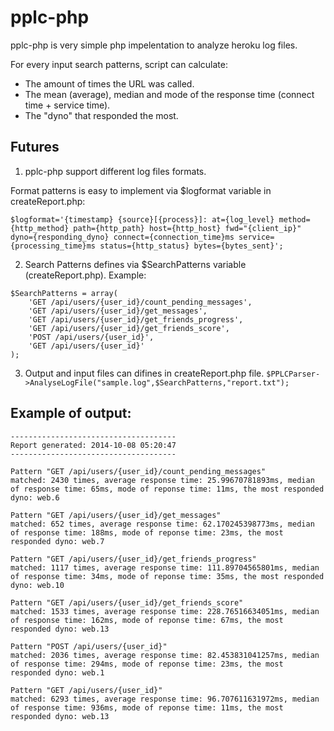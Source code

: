 pplc-php
===

pplc-php is very simple php impelentation to analyze heroku log files.

For every input search patterns, script can calculate:

* The amount of times the URL was called.
* The mean (average), median and mode of the response time (connect time + service time).
* The "dyno" that responded the most.

Futures
---
1. pplc-php support different log files formats.

Format patterns is easy to implement via $logformat variable in createReport.php:

`$logformat='{timestamp} {source}[{process}]: at={log_level} method={http_method} path={http_path} host={http_host} fwd="{client_ip}" dyno={responding_dyno} connect={connection_time}ms service={processing_time}ms status={http_status} bytes={bytes_sent}';`

2. Search Patterns defines via $SearchPatterns variable (createReport.php). Example:
```
$SearchPatterns = array(
    'GET /api/users/{user_id}/count_pending_messages',
	'GET /api/users/{user_id}/get_messages',
	'GET /api/users/{user_id}/get_friends_progress',
	'GET /api/users/{user_id}/get_friends_score',
	'POST /api/users/{user_id}',
	'GET /api/users/{user_id}'
);
```

3. Output and input files can difines in createReport.php file.
`$PPLCParser->AnalyseLogFile("sample.log",$SearchPatterns,"report.txt");`


Example of output:
---
```
-------------------------------------
Report generated: 2014-10-08 05:20:47
-------------------------------------

Pattern "GET /api/users/{user_id}/count_pending_messages"
matched: 2430 times, average response time: 25.99670781893ms, median of response time: 65ms, mode of reponse time: 11ms, the most responded dyno: web.6

Pattern "GET /api/users/{user_id}/get_messages"
matched: 652 times, average response time: 62.170245398773ms, median of response time: 188ms, mode of reponse time: 23ms, the most responded dyno: web.7

Pattern "GET /api/users/{user_id}/get_friends_progress"
matched: 1117 times, average response time: 111.89704565801ms, median of response time: 34ms, mode of reponse time: 35ms, the most responded dyno: web.10

Pattern "GET /api/users/{user_id}/get_friends_score"
matched: 1533 times, average response time: 228.76516634051ms, median of response time: 162ms, mode of reponse time: 67ms, the most responded dyno: web.13

Pattern "POST /api/users/{user_id}"
matched: 2036 times, average response time: 82.453831041257ms, median of response time: 294ms, mode of reponse time: 23ms, the most responded dyno: web.1

Pattern "GET /api/users/{user_id}"
matched: 6293 times, average response time: 96.707611631972ms, median of response time: 936ms, mode of reponse time: 11ms, the most responded dyno: web.13
```
